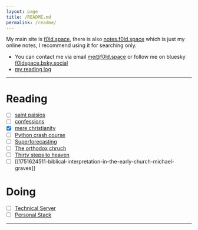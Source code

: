 ```yaml
---
layout: page
title: /README.md
permalink: /readme/
---
```


My main site is [f0ld.space](https://f0ld.space), there is also [notes.f0ld.space](https://notes.f0ld.space) which is just my online notes, I recommend using it for searching only.

- You can contact me via email [me@f0ld.space](mailto:me@f0ld.space) or follow me on bluesky [f0ldspace.bsky.social](https://bsky.app/profile/f0ldspace.bsky.social)
- [my reading log](https://notes.f0ld.space/#/Reading-2025)

---

# Reading

- [ ] [saint paisios](https://notes.f0ld.space/#/1750429757-saint-paisios-of-mount-athos)
- [ ] [confessions](https://notes.f0ld.space/#/Confessions%2C%20Saint%20Augustine)
- [x] [mere christianity](https://notes.f0ld.space/#/Mere%20Christianity%2C%20C.S%20Lewis)
- [ ] [Python crash course](https://notes.f0ld.space/#/Python%20Crash%20Course%2C%203rd%20ed)
- [ ] [Superforecasting](https://notes.f0ld.space/#/Superforecasting)
- [ ] [The orthodox chruch](https://notes.f0ld.space/#/The%20Orthodox%20Church%2C%20Timothy%20Ware)
- [ ] [Thirty steps to heaven](https://notes.f0ld.space/#/Thirty%20steps%20to%20heaven)
- [ ] [[1751624511-biblical-interpretation-in-the-early-church-michael-graves]]

# Doing

- [ ] [Technical Server](https://notes.f0ld.space/#/1750761001-technical-server)
- [ ] [Personal Stack](https://notes.f0ld.space/#/1750763285-personal-stack)

---

